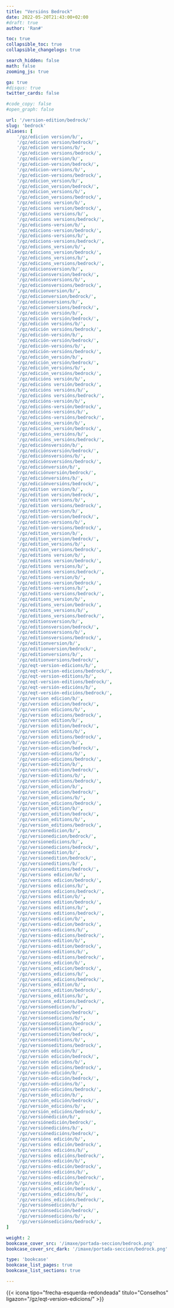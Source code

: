 ```yaml
---
title: "Versións Bedrock"
date: 2022-05-20T21:43:00+02:00
#draft: true
author: 'Ran#'

toc: true
collapsible_toc: true
collapsible_changelogs: true

search_hidden: false
math: false
zooming_js: true

ga: true
#disqus: true
twitter_cards: false

#code_copy: false
#open_graph: false

url: '/version-edition/bedrock/'
slug: 'bedrock'
aliases: [
    '/gz/edicion version/b/',
    '/gz/edicion version/bedrock/',
    '/gz/edicion versions/b/',
    '/gz/edicion versions/bedrock/',
    '/gz/edicion-version/b/',
    '/gz/edicion-version/bedrock/',
    '/gz/edicion-versions/b/',
    '/gz/edicion-versions/bedrock/',
    '/gz/edicion_version/b/',
    '/gz/edicion_version/bedrock/',
    '/gz/edicion_versions/b/',
    '/gz/edicion_versions/bedrock/',
    '/gz/edicions version/b/',
    '/gz/edicions version/bedrock/',
    '/gz/edicions versions/b/',
    '/gz/edicions versions/bedrock/',
    '/gz/edicions-version/b/',
    '/gz/edicions-version/bedrock/',
    '/gz/edicions-versions/b/',
    '/gz/edicions-versions/bedrock/',
    '/gz/edicions_version/b/',
    '/gz/edicions_version/bedrock/',
    '/gz/edicions_versions/b/',
    '/gz/edicions_versions/bedrock/',
    '/gz/edicionsversion/b/',
    '/gz/edicionsversion/bedrock/',
    '/gz/edicionsversions/b/',
    '/gz/edicionsversions/bedrock/',
    '/gz/edicionversion/b/',
    '/gz/edicionversion/bedrock/',
    '/gz/edicionversions/b/',
    '/gz/edicionversions/bedrock/',
    '/gz/edición versión/b/',
    '/gz/edición versión/bedrock/',
    '/gz/edición versións/b/',
    '/gz/edición versións/bedrock/',
    '/gz/edición-versión/b/',
    '/gz/edición-versión/bedrock/',
    '/gz/edición-versións/b/',
    '/gz/edición-versións/bedrock/',
    '/gz/edición_versión/b/',
    '/gz/edición_versión/bedrock/',
    '/gz/edición_versións/b/',
    '/gz/edición_versións/bedrock/',
    '/gz/edicións versión/b/',
    '/gz/edicións versión/bedrock/',
    '/gz/edicións versións/b/',
    '/gz/edicións versións/bedrock/',
    '/gz/edicións-versión/b/',
    '/gz/edicións-versión/bedrock/',
    '/gz/edicións-versións/b/',
    '/gz/edicións-versións/bedrock/',
    '/gz/edicións_versión/b/',
    '/gz/edicións_versión/bedrock/',
    '/gz/edicións_versións/b/',
    '/gz/edicións_versións/bedrock/',
    '/gz/ediciónsversión/b/',
    '/gz/ediciónsversión/bedrock/',
    '/gz/ediciónsversións/b/',
    '/gz/ediciónsversións/bedrock/',
    '/gz/ediciónversión/b/',
    '/gz/ediciónversión/bedrock/',
    '/gz/ediciónversións/b/',
    '/gz/ediciónversións/bedrock/',
    '/gz/edition version/b/',
    '/gz/edition version/bedrock/',
    '/gz/edition versions/b/',
    '/gz/edition versions/bedrock/',
    '/gz/edition-version/b/',
    '/gz/edition-version/bedrock/',
    '/gz/edition-versions/b/',
    '/gz/edition-versions/bedrock/',
    '/gz/edition_version/b/',
    '/gz/edition_version/bedrock/',
    '/gz/edition_versions/b/',
    '/gz/edition_versions/bedrock/',
    '/gz/editions version/b/',
    '/gz/editions version/bedrock/',
    '/gz/editions versions/b/',
    '/gz/editions versions/bedrock/',
    '/gz/editions-version/b/',
    '/gz/editions-version/bedrock/',
    '/gz/editions-versions/b/',
    '/gz/editions-versions/bedrock/',
    '/gz/editions_version/b/',
    '/gz/editions_version/bedrock/',
    '/gz/editions_versions/b/',
    '/gz/editions_versions/bedrock/',
    '/gz/editionsversion/b/',
    '/gz/editionsversion/bedrock/',
    '/gz/editionsversions/b/',
    '/gz/editionsversions/bedrock/',
    '/gz/editionversion/b/',
    '/gz/editionversion/bedrock/',
    '/gz/editionversions/b/',
    '/gz/editionversions/bedrock/',
    '/gz/eqt-version-edicions/b/',
    '/gz/eqt-version-edicions/bedrock/',
    '/gz/eqt-version-editions/b/',
    '/gz/eqt-version-editions/bedrock/',
    '/gz/eqt-versión-edicións/b/',
    '/gz/eqt-versión-edicións/bedrock/',
    '/gz/version edicion/b/',
    '/gz/version edicion/bedrock/',
    '/gz/version edicions/b/',
    '/gz/version edicions/bedrock/',
    '/gz/version edition/b/',
    '/gz/version edition/bedrock/',
    '/gz/version editions/b/',
    '/gz/version editions/bedrock/',
    '/gz/version-edicion/b/',
    '/gz/version-edicion/bedrock/',
    '/gz/version-edicions/b/',
    '/gz/version-edicions/bedrock/',
    '/gz/version-edition/b/',
    '/gz/version-edition/bedrock/',
    '/gz/version-editions/b/',
    '/gz/version-editions/bedrock/',
    '/gz/version_edicion/b/',
    '/gz/version_edicion/bedrock/',
    '/gz/version_edicions/b/',
    '/gz/version_edicions/bedrock/',
    '/gz/version_edition/b/',
    '/gz/version_edition/bedrock/',
    '/gz/version_editions/b/',
    '/gz/version_editions/bedrock/',
    '/gz/versionedicion/b/',
    '/gz/versionedicion/bedrock/',
    '/gz/versionedicions/b/',
    '/gz/versionedicions/bedrock/',
    '/gz/versionedition/b/',
    '/gz/versionedition/bedrock/',
    '/gz/versioneditions/b/',
    '/gz/versioneditions/bedrock/',
    '/gz/versions edicion/b/',
    '/gz/versions edicion/bedrock/',
    '/gz/versions edicions/b/',
    '/gz/versions edicions/bedrock/',
    '/gz/versions edition/b/',
    '/gz/versions edition/bedrock/',
    '/gz/versions editions/b/',
    '/gz/versions editions/bedrock/',
    '/gz/versions-edicion/b/',
    '/gz/versions-edicion/bedrock/',
    '/gz/versions-edicions/b/',
    '/gz/versions-edicions/bedrock/',
    '/gz/versions-edition/b/',
    '/gz/versions-edition/bedrock/',
    '/gz/versions-editions/b/',
    '/gz/versions-editions/bedrock/',
    '/gz/versions_edicion/b/',
    '/gz/versions_edicion/bedrock/',
    '/gz/versions_edicions/b/',
    '/gz/versions_edicions/bedrock/',
    '/gz/versions_edition/b/',
    '/gz/versions_edition/bedrock/',
    '/gz/versions_editions/b/',
    '/gz/versions_editions/bedrock/',
    '/gz/versionsedicion/b/',
    '/gz/versionsedicion/bedrock/',
    '/gz/versionsedicions/b/',
    '/gz/versionsedicions/bedrock/',
    '/gz/versionsedition/b/',
    '/gz/versionsedition/bedrock/',
    '/gz/versionseditions/b/',
    '/gz/versionseditions/bedrock/',
    '/gz/versión edición/b/',
    '/gz/versión edición/bedrock/',
    '/gz/versión edicións/b/',
    '/gz/versión edicións/bedrock/',
    '/gz/versión-edición/b/',
    '/gz/versión-edición/bedrock/',
    '/gz/versión-edicións/b/',
    '/gz/versión-edicións/bedrock/',
    '/gz/versión_edición/b/',
    '/gz/versión_edición/bedrock/',
    '/gz/versión_edicións/b/',
    '/gz/versión_edicións/bedrock/',
    '/gz/versiónedición/b/',
    '/gz/versiónedición/bedrock/',
    '/gz/versiónedicións/b/',
    '/gz/versiónedicións/bedrock/',
    '/gz/versións edición/b/',
    '/gz/versións edición/bedrock/',
    '/gz/versións edicións/b/',
    '/gz/versións edicións/bedrock/',
    '/gz/versións-edición/b/',
    '/gz/versións-edición/bedrock/',
    '/gz/versións-edicións/b/',
    '/gz/versións-edicións/bedrock/',
    '/gz/versións_edición/b/',
    '/gz/versións_edición/bedrock/',
    '/gz/versións_edicións/b/',
    '/gz/versións_edicións/bedrock/',
    '/gz/versiónsedición/b/',
    '/gz/versiónsedición/bedrock/',
    '/gz/versiónsedicións/b/',
    '/gz/versiónsedicións/bedrock/',
]

weight: 2
bookcase_cover_src: '/imaxe/portada-seccion/bedrock.png'
bookcase_cover_src_dark: '/imaxe/portada-seccion/bedrock.png'

type: 'bookcase'
bookcase_list_pages: true
bookcase_list_sections: true

---
```


{{< icona tipo="frecha-esquerda-redondeada" titulo="Conselhos" ligazon="/gz/eqt-version-edicions/" >}}
